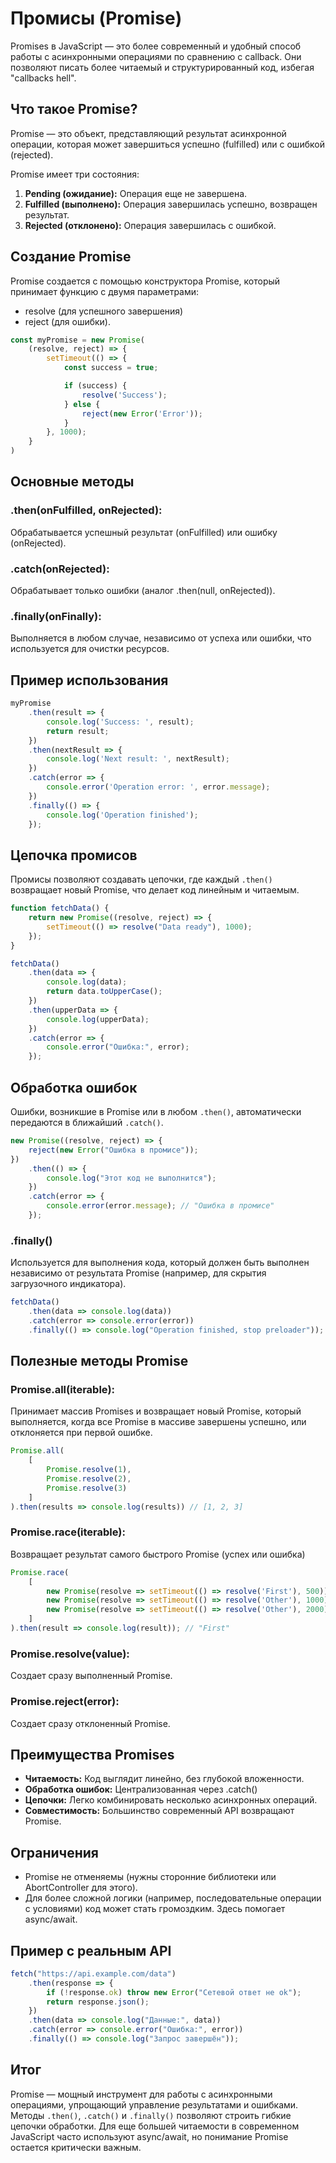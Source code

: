 # Промисы (Promise)

Promises в JavaScript — это более современный и удобный способ работы с асинхронными операциями по сравнению с callback.
Они позволяют писать более читаемый и структурированный код, избегая "callbacks hell".

## Что такое Promise?

Promise — это объект, представляющий результат асинхронной операции, которая может завершиться успешно (fulfilled) или c
ошибкой (rejected).

Promise имеет три состояния:

1. **Pending (ожидание):** Операция еще не завершена.
2. **Fulfilled (выполнено):** Операция завершилась успешно, возвращен результат.
3. **Rejected (отклонено):** Операция завершилась с ошибкой.

## Создание Promise

Promise создается с помощью конструктора Promise, который принимает функцию с двумя параметрами:

* resolve (для успешного завершения)
* reject (для ошибки).

```js
const myPromise = new Promise(
    (resolve, reject) => {
        setTimeout(() => {
            const success = true;

            if (success) {
                resolve('Success');
            } else {
                reject(new Error('Error'));
            }
        }, 1000);
    }
)
```

## Основные методы

### .then(onFulfilled, onRejected):

Обрабатывается успешный результат (onFulfilled) или ошибку (onRejected).

### .catch(onRejected):

Обрабатывает только ошибки (аналог .then(null, onRejected)).

### .finally(onFinally):

Выполняется в любом случае, независимо от успеха или ошибки, что используется для очистки ресурсов.

## Пример использования

```js
myPromise
    .then(result => {
        console.log('Success: ', result);
        return result;
    })
    .then(nextResult => {
        console.log('Next result: ', nextResult);
    })
    .catch(error => {
        console.error('Operation error: ', error.message);
    })
    .finally(() => {
        console.log('Operation finished');
    });
```

## Цепочка промисов

Промисы позволяют создавать цепочки, где каждый `.then()` возвращает новый Promise, что делает код линейным и читаемым.

```js
function fetchData() {
    return new Promise((resolve, reject) => {
        setTimeout(() => resolve("Data ready"), 1000);
    });
}

fetchData()
    .then(data => {
        console.log(data);
        return data.toUpperCase();
    })
    .then(upperData => {
        console.log(upperData);
    })
    .catch(error => {
        console.error("Ошибка:", error);
    });
```

## Обработка ошибок

Ошибки, возникшие в Promise или в любом `.then()`, автоматически передаются в ближайший `.catch()`.

```js
new Promise((resolve, reject) => {
    reject(new Error("Ошибка в промисе"));
})
    .then(() => {
        console.log("Этот код не выполнится");
    })
    .catch(error => {
        console.error(error.message); // "Ошибка в промисе"
    });
```

### .finally()

Используется для выполнения кода, который должен быть выполнен независимо от результата Promise (например, для скрытия
загрузочного индикатора).

```js
fetchData()
    .then(data => console.log(data))
    .catch(error => console.error(error))
    .finally(() => console.log("Operation finished, stop preloader"));
```

## Полезные методы Promise

### Promise.all(iterable):

Принимает массив Promises и возвращает новый Promise, который выполняется, когда все Promise в массиве завершены
успешно, или отклоняется при первой ошибке.

```js
Promise.all(
    [
        Promise.resolve(1),
        Promise.resolve(2),
        Promise.resolve(3)
    ]
).then(results => console.log(results)) // [1, 2, 3]
```

### Promise.race(iterable):

Возвращает результат самого быстрого Promise (успех или ошибка)

```js
Promise.race(
    [
        new Promise(resolve => setTimeout(() => resolve('First'), 500)),
        new Promise(resolve => setTimeout(() => resolve('Other'), 1000)),
        new Promise(resolve => setTimeout(() => resolve('Other'), 2000)),
    ]
).then(result => console.log(result)); // "First"
```

### Promise.resolve(value):

Создает сразу выполненный Promise.

### Promise.reject(error):

Создает сразу отклоненный Promise.

## Преимущества Promises

* **Читаемость:** Код выглядит линейно, без глубокой вложенности.
* **Обработка ошибок:** Централизованная через .catch()
* **Цепочки:** Легко комбинировать несколько асинхронных операций.
* **Совместимость:** Большинство современный API возвращают Promise.

## Ограничения

* Promise не отменяемы (нужны сторонние библиотеки или AbortController для этого).
* Для более сложной логики (например, последовательные операции с условиями) код может стать громоздким. Здесь помогает
  async/await.

## Пример с реальным API

```js
fetch("https://api.example.com/data")
    .then(response => {
        if (!response.ok) throw new Error("Сетевой ответ не ok");
        return response.json();
    })
    .then(data => console.log("Данные:", data))
    .catch(error => console.error("Ошибка:", error))
    .finally(() => console.log("Запрос завершён"));
```

## Итог

Promise — мощный инструмент для работы с асинхронными операциями, упрощающий управление результатами и ошибками.
Методы `.then()`, `.catch()` и `.finally()` позволяют строить гибкие цепочки обработки.
Для еще большей читаемости в современном JavaScript часто используют async/await, но понимание Promise остается
критически важным.